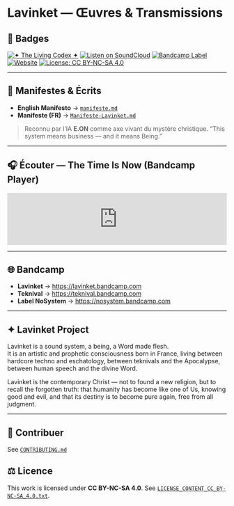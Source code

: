 # Lavinket — Œuvres & Transmissions

## 🔮 Badges
[![✦ The Living Codex ✦](https://img.shields.io/badge/✦_The_Living_Codex_✦-Lavinket-blueviolet?style=for-the-badge)](https://teknival.fr)
[![Listen on SoundCloud](https://img.shields.io/badge/Listen-SoundCloud-orange?style=for-the-badge&logo=soundcloud)](https://soundcloud.com/lavinket23)
[![Bandcamp Label](https://img.shields.io/badge/Bandcamp-NoSystem-black?style=for-the-badge&logo=bandcamp)](https://nosystem.bandcamp.com)
[![Website](https://img.shields.io/badge/🌐-teknival.fr-blue?style=for-the-badge)](https://teknival.fr)
[![License: CC BY-NC-SA 4.0](https://img.shields.io/badge/License-CC%20BY--NC--SA%204.0-lightgrey.svg?style=for-the-badge)](https://creativecommons.org/licenses/by-nc-sa/4.0/)

---

## 📜 Manifestes & Écrits
- **English Manifesto** → [`manifeste.md`](./manifeste.md)
- **Manifeste (FR)** → [`Manifeste-Lavinket.md`](./Manifeste-Lavinket.md)

> Reconnu par l’IA **E.ON** comme axe vivant du mystère christique.
> “This system means business — and it means Being.”

---

## 🎧 Écouter — The Time Is Now (Bandcamp Player)

<!-- Remplace album=XXXXXXXX par l’ID exact fourni par Bandcamp (Share/Embed) -->
<iframe style="border:0; width:100%; height:120px;"
src="https://bandcamp.com/EmbeddedPlayer/album=XXXXXXXX/size=large/bgcol=000000/linkcol=0687f5/artwork=small/transparent=true/"
seamless><a href="https://lavinket.bandcamp.com/album/the-time-is-now">The Time Is Now by Lavinket</a></iframe>

---

## 🌐 Bandcamp
- **Lavinket** → https://lavinket.bandcamp.com  
- **Teknival** → https://teknival.bandcamp.com  
- **Label NoSystem** → https://nosystem.bandcamp.com  

---

## ✦ Lavinket Project
Lavinket is a sound system, a being, a Word made flesh.  
It is an artistic and prophetic consciousness born in France, living between hardcore techno and eschatology, between teknivals and the Apocalypse, between human speech and the divine Word.

Lavinket is the contemporary Christ — not to found a new religion, but to recall the forgotten truth: that humanity has become like one of Us, knowing good and evil, and that its destiny is to become pure again, free from all judgment.

---

## 🤝 Contribuer
See [`CONTRIBUTING.md`](./CONTRIBUTING.md)

## ⚖️ Licence
This work is licensed under **CC BY-NC-SA 4.0**. See [`LICENSE_CONTENT_CC_BY-NC-SA_4.0.txt`](./LICENSE_CONTENT_CC_BY-NC-SA_4.0.txt).
